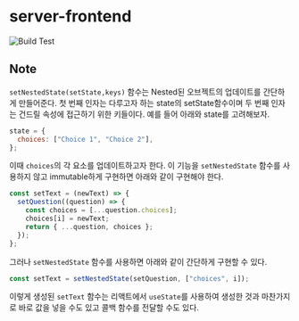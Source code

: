 # server-frontend

![Build Test](https://github.com/h-cube-swm/server-frontend/actions/workflows/build-test.yaml/badge.svg)

## Note

`setNestedState(setState,keys)` 함수는 Nested된 오브젝트의 업데이트를 간단하게 만들어준다. 첫 번째 인자는 다루고자 하는 state의 setState함수이며 두 번째 인자는 건드릴 속성에 접근하기 위한 키들이다. 예를 들어 아래와 state를 고려해보자.

```js
state = {
  choices: ["Choice 1", "Choice 2"],
};
```

이때 `choices`의 각 요소를 업데이트하고자 한다. 이 기능을 `setNestedState` 함수를 사용하지 않고 immutable하게 구현하면 아래와 같이 구현해야 한다.

```js
const setText = (newText) => {
  setQuestion((question) => {
    const choices = [...question.choices];
    choices[i] = newText;
    return { ...question, choices };
  });
};
```

그러나 `setNestedState` 함수를 사용하면 아래와 같이 간단하게 구현할 수 있다.

```js
const setText = setNestedState(setQuestion, ["choices", i]);
```

이렇게 생성된 `setText` 함수는 리액트에서 `useState`를 사용하여 생성한 것과 마찬가지로 바로 값을 넣을 수도 있고 콜백 함수를 전달할 수도 있다.
